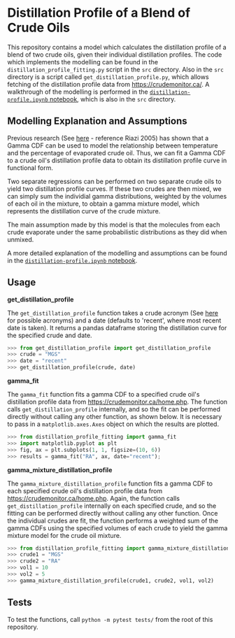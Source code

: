 # Distillation Profile of a Blend of Crude Oils

This repository contains a model which calculates the distillation profile of a blend of two crude oils, given their individual distillation profiles. The code which implements the modelling can be found in the `distillation_profile_fitting.py` script in the `src` directory. Also in the `src` directory is a script called `get_distillation_profile.py`, which allows fetching of the distillation profile data from https://crudemonitor.ca/. A walkthrough of the modelling is performed in the [`distillation-profile.ipynb` notebook](https://github.com/RobBlumberg/validere_distillation/blob/master/src/distillation-profile.ipynb), which is also in the `src` directory.

## Modelling Explanation and Assumptions

Previous research (See [here](https://digital.library.adelaide.edu.au/dspace/bitstream/2440/88659/8/02whole.pdf) - reference Riazi 2005) has shown that a Gamma CDF can be used to model the relationship between temperature and the percentage of evaporated crude oil. Thus, we can fit a Gamma CDF to a crude oil's distillation profile data to obtain its distillation profile curve in functional form. 

Two separate regressions can be performed on two separate crude oils to yield two distillation profile curves. If these two crudes are then mixed, we can simply sum the individial gamma distributions, weighted by the volumes of each oil in the mixture, to obtain a gamma mixture model, which represents the distillation curve of the crude mixture.

The main assumption made by this model is that the molecules from each crude evaporate under the same probabilistic distributions as they did when unmixed.

A more detailed explanation of the modelling and assumptions can be found in the [`distillation-profile.ipynb` notebook](https://github.com/RobBlumberg/validere_distillation/blob/master/src/distillation-profile.ipynb).

## Usage

**get_distillation_profile**

The `get_distillation_profile` function takes a crude acronym (See [here](https://crudemonitor.ca/home.php) for possible acronyms) and a date (defaults to 'recent', where most recent date is taken). It returns a pandas dataframe storing the distillation curve for the specified crude and date.

```python
>>> from get_distillation_profile import get_distillation_profile
>>> crude = "MGS"
>>> date = "recent"
>>> get_distillation_profile(crude, date)
```

**gamma_fit**

The `gamma_fit` function fits a gamma CDF to a specified crude oil's distillation profile data from https://crudemonitor.ca/home.php. The function calls `get_distillation_profile` internally, and so the fit can be performed directly without calling any other function, as shown below. It is necessary to pass in a `matplotlib.axes.Axes` object on which the results are plotted.

```python
>>> from distillation_profile_fitting import gamma_fit
>>> import matplotlib.pyplot as plt
>>> fig, ax = plt.subplots(1, 1, figsize=(10, 6))
>>> results = gamma_fit("RA", ax, date="recent");
```

**gamma_mixture_distillation_profile**

The `gamma_mixture_distillation_profile` function fits a gamma CDF to each specified crude oil's distillation profile data from https://crudemonitor.ca/home.php. Again, the function calls `get_distillation_profile` internally on each specified crude, and so the fitting can be performed directly without calling any other function. Once the individual crudes are fit, the function performs a weighted sum of the gamma CDFs using the specified volumes of each crude to yield the gamma mixture model for the crude oil mixture.

```python
>>> from distillation_profile_fitting import gamma_mixture_distillation_profile
>>> crude1 = "MGS"
>>> crude2 = "RA"
>>> vol1 = 10
>>> vol2 = 5
>>> gamma_mixture_distillation_profile(crude1, crude2, vol1, vol2)
```

## Tests

To test the functions, call `python -m pytest tests/` from the root of this repository.







